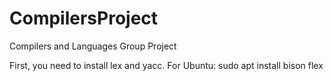 # CompilersProject
Compilers and Languages Group Project

First, you need to install lex and yacc.
For Ubuntu: sudo apt install bison flex
